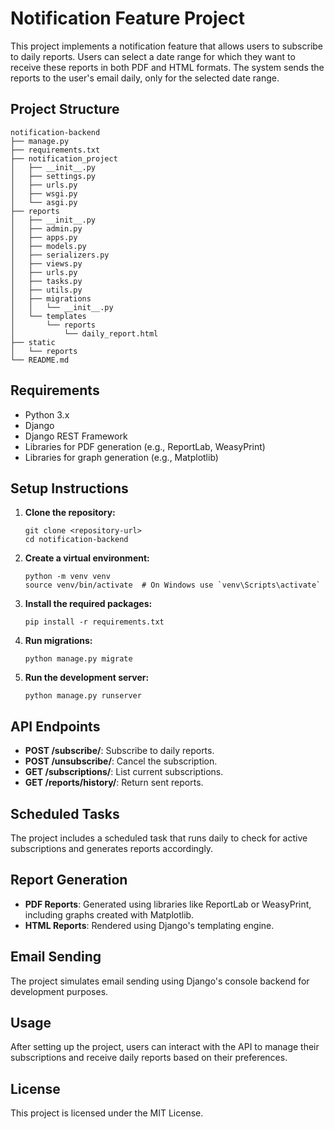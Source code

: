 # Notification Feature Project

This project implements a notification feature that allows users to subscribe to daily reports. Users can select a date range for which they want to receive these reports in both PDF and HTML formats. The system sends the reports to the user's email daily, only for the selected date range.

## Project Structure

```
notification-backend
├── manage.py
├── requirements.txt
├── notification_project
│   ├── __init__.py
│   ├── settings.py
│   ├── urls.py
│   ├── wsgi.py
│   └── asgi.py
├── reports
│   ├── __init__.py
│   ├── admin.py
│   ├── apps.py
│   ├── models.py
│   ├── serializers.py
│   ├── views.py
│   ├── urls.py
│   ├── tasks.py
│   ├── utils.py
│   ├── migrations
│   │   └── __init__.py
│   └── templates
│       └── reports
│           └── daily_report.html
├── static
│   └── reports
└── README.md
```

## Requirements

- Python 3.x
- Django
- Django REST Framework
- Libraries for PDF generation (e.g., ReportLab, WeasyPrint)
- Libraries for graph generation (e.g., Matplotlib)

## Setup Instructions

1. **Clone the repository:**
   ```
   git clone <repository-url>
   cd notification-backend
   ```

2. **Create a virtual environment:**
   ```
   python -m venv venv
   source venv/bin/activate  # On Windows use `venv\Scripts\activate`
   ```

3. **Install the required packages:**
   ```
   pip install -r requirements.txt
   ```

4. **Run migrations:**
   ```
   python manage.py migrate
   ```

5. **Run the development server:**
   ```
   python manage.py runserver
   ```

## API Endpoints

- **POST /subscribe/**: Subscribe to daily reports.
- **POST /unsubscribe/**: Cancel the subscription.
- **GET /subscriptions/**: List current subscriptions.
- **GET /reports/history/**: Return sent reports.

## Scheduled Tasks

The project includes a scheduled task that runs daily to check for active subscriptions and generates reports accordingly.

## Report Generation

- **PDF Reports**: Generated using libraries like ReportLab or WeasyPrint, including graphs created with Matplotlib.
- **HTML Reports**: Rendered using Django's templating engine.

## Email Sending

The project simulates email sending using Django's console backend for development purposes. 

## Usage

After setting up the project, users can interact with the API to manage their subscriptions and receive daily reports based on their preferences.

## License

This project is licensed under the MIT License.